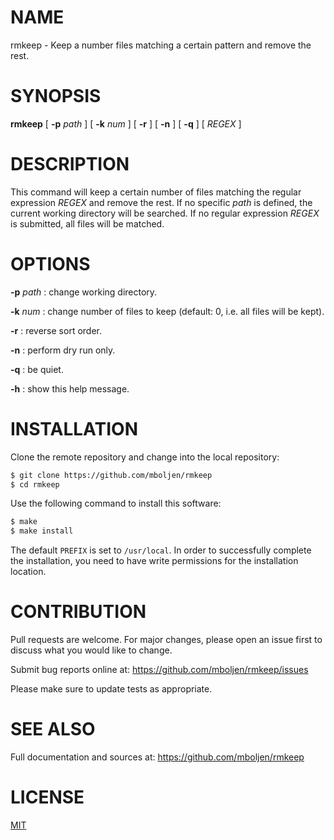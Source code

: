 # NAME

rmkeep - Keep a number files matching a certain pattern and remove the rest.


# SYNOPSIS

**rmkeep** [ **-p** _path_ ] [ **-k** _num_ ] [ **-r** ] [ **-n** ] [ **-q** ] [ _REGEX_ ]


# DESCRIPTION

This command will keep a certain number of files matching the regular expression _REGEX_ and remove the rest.  If no specific _path_ is defined, the current working directory will be searched.  If no regular expression _REGEX_ is submitted, all files will be matched.


# OPTIONS

**-p** _path_
: change working directory.

**-k** _num_
: change number of files to keep (default: 0, i.e. all files will be kept).

**-r**
: reverse sort order.

**-n**
: perform dry run only.

**-q**
: be quiet.

**-h**
: show this help message.


# INSTALLATION

Clone the remote repository and change into the local repository:

```bash
$ git clone https://github.com/mboljen/rmkeep
$ cd rmkeep
```

Use the following command to install this software:

```bash
$ make
$ make install
```

The default `PREFIX` is set to `/usr/local`.  In order to successfully complete the installation, you need to have write permissions for the installation location.


# CONTRIBUTION

Pull requests are welcome.  For major changes, please open an issue first to discuss what you would like to change.

Submit bug reports online at: <https://github.com/mboljen/rmkeep/issues>

Please make sure to update tests as appropriate.


# SEE ALSO

Full documentation and sources at: <https://github.com/mboljen/rmkeep>


# LICENSE

[MIT](https://choosealicense.com/licenses/mit/)

